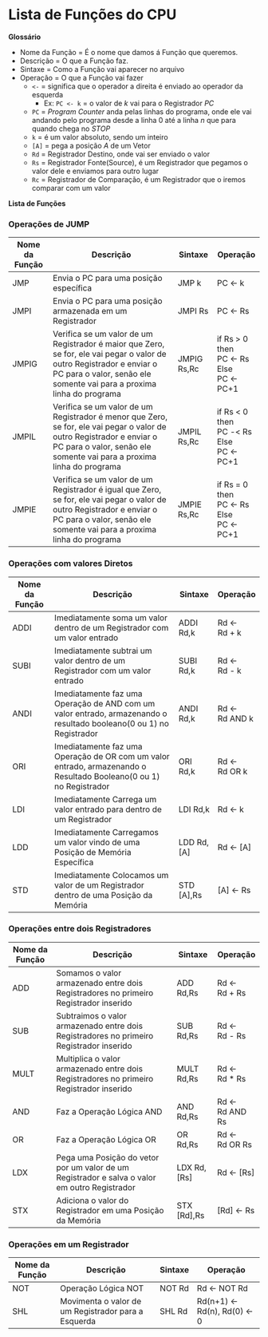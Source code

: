 # Lista de Funções do CPU

**Glossário**

* Nome da Função = É o nome que damos á Função que queremos.
* Descrição = O que a Função faz.
* Sintaxe = Como a Função vai aparecer no arquivo
* Operação = O que a Função vai fazer
    * `<-` = significa que o operador a direita é enviado ao operador da esquerda
        * Ex: `PC <- k` = o valor de _k_ vai para o Registrador _PC_
    * `PC` = _Program Counter_ anda pelas linhas do programa, onde ele vai andando pelo programa desde a linha 0 até a linha _n_ que para quando chega no _STOP_
    * `k` = é um valor absoluto, sendo um inteiro
    * `[A]` = pega a posição _A_ de um Vetor
    * `Rd` = Registrador Destino, onde vai ser enviado o valor
    * `Rs` = Registrador Fonte(Source), é um Registrador que pegamos o valor dele e enviamos para outro lugar
    * `Rc` = Registrador de Comparação, é um Registrador que o iremos comparar com um valor  

**Lista de Funções**


### Operações de JUMP
Nome da Função|Descrição|Sintaxe|Operação
|---|---|---|---|
JMP|Envia o PC para uma posição específica|JMP k|PC <- k
JMPI|Envia o PC para uma posição armazenada em um Registrador|JMPI Rs|PC <- Rs
JMPIG|Verifica se um valor de um Registrador é maior que Zero, se for, ele vai pegar o valor de outro Registrador e enviar o PC para o valor, senão ele somente vai para a proxima linha do programa| JMPIG Rs,Rc| if Rs > 0 <br> then <br> PC <- Rs <br> Else <br> PC <- PC+1
JMPIL|Verifica se um valor de um Registrador é menor que Zero, se for, ele vai pegar o valor de outro Registrador e enviar o PC para o valor, senão ele somente vai para a proxima linha do programa| JMPIL Rs,Rc| if Rs < 0 <br> then <br> PC -< Rs <br> Else <br> PC <- PC+1
JMPIE|Verifica se um valor de um Registrador é igual que Zero, se for, ele vai pegar o valor de outro Registrador e enviar o PC para o valor, senão ele somente vai para a proxima linha do programa| JMPIE Rs,Rc| if Rs = 0 <br> then <br> PC <- Rs <br> Else <br> PC <- PC+1

### Operações com valores Diretos
Nome da Função|Descrição|Sintaxe|Operação
|---|---|---|---|
ADDI| Imediatamente soma um valor dentro de um Registrador com um valor entrado|ADDI Rd,k|Rd <- <br> Rd + k
SUBI| Imediatamente subtrai um valor dentro de um Registrador com um valor entrado|SUBI Rd,k|Rd <- <br> Rd - k
ANDI| Imediatamente faz uma Operação de AND com um valor entrado, armazenando o resultado booleano(0 ou 1) no Registrador|ANDI Rd,k| Rd <- <br> Rd AND k
ORI | Imediatamente faz uma Operação de OR com um valor entrado, armazenando o Resultado Booleano(0 ou 1) no Registrador| ORI Rd,k|Rd <- <br> Rd OR k
LDI | Imediatamente Carrega um valor entrado para dentro de um Registrador|LDI Rd,k|Rd <- k
LDD | Imediatamente Carregamos um valor vindo de uma Posição de Memória Específica| LDD Rd,[A]|Rd <- [A]
STD | Imediatamente Colocamos um valor de um Registrador dentro de uma Posição da Memória|STD [A],Rs|[A] <- Rs

### Operações entre dois Registradores 
Nome da Função|Descrição|Sintaxe|Operação
|---|---|---|---|
ADD | Somamos o valor armazenado entre dois Registradores no primeiro Registrador inserido|ADD Rd,Rs|Rd <- <br> Rd + Rs
SUB | Subtraimos o valor armazenado entre dois Registradores no primeiro Registrador inserido|SUB Rd,Rs| Rd <- <br> Rd - Rs
MULT| Multiplica o valor armazenado entre dois Registradores no primeiro Registrador inserido|MULT Rd,Rs| Rd <- <br> Rd * Rs
AND | Faz a Operação Lógica AND|AND Rd,Rs|Rd <- <br> Rd AND Rs
OR  | Faz a Operação Lógica OR|OR Rd,Rs| Rd <- <br> Rd OR Rs
LDX | Pega uma Posição do vetor por um valor de um Registrador e salva o valor em outro Registrador|LDX Rd,[Rs]|Rd <- [Rs]
STX | Adiciona o valor do Registrador em uma Posição da Memória|STX [Rd],Rs|[Rd] <- Rs

### Operações em um Registrador
Nome da Função|Descrição|Sintaxe|Operação
|---|---|---|---|
NOT | Operação Lógica NOT | NOT Rd | Rd <- NOT Rd
SHL | Movimenta o valor de um Registrador para a Esquerda| SHL Rd | Rd(n+1) <- Rd(n), Rd(0) <- 0